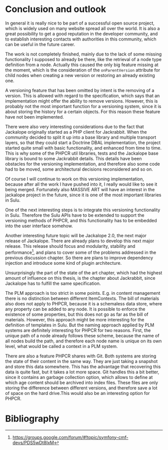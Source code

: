 # Conclusion and outlook

In general it is really nice to be part of a successful open source project,
which is widely used on many website spread all over the world. It is also a 
great possibility to get a good reputation in the developer community, and to
establish interesting contacts with authorities in this community, which can be
useful in the future career.

The work is not completely finished, mainly due to the lack of some missing
functionality I supposed to already be there, like the retrieval of a node type
definition from a node. Actually this caused the only big feature missing at
the moment, which is the consideration of the `onParentVersion` attribute for
child nodes when creating a new version or restoring an already existing one.

A versioning feature that has been omitted by intent is the removing of a
version. This is allowed with regard to the specification, which says that an
implementation might offer the ability to remove versions. However, this is
probably not the most important function for a versioning system, since it is
about storing the history for a certain objects. For this reason these feature
have not been implemented.

There were also very interesting considerations due to the fact that Jackalope
originally started as a PHP client for Jackrabbit. When the community decided
to split it up into a base library and multiple transport layers, so that they
could start a Doctrine DBAL implementation, the project started quite small
with basic functionality, and enhanced from time to time. This is why some of
the PHPCR util libraries, tests and the Jackalope base library is bound to some
Jackrabbit details. This details have been obstacles for the versioning
implementation, and therefore also some code had to be moved, some
architectural decisions reconsidered and so on. 

Of course I will continue to work on this versioning implementation, because
after all the work I have pushed into it, I really would like to see it being
merged. Fortunately also MASSIVE ART will have an interest in the jackalope
project in the future, since it is one of the most important libraries in Sulu.

One of the next interesting steps is to integrate this versioning functionality
in Sulu. Therefore the Sulu APIs have to be extended to support the versioning
methods of PHPCR, and this functionality has to be embedded into the user
interface somehow.

Another interesting future topic will be Jackalope 2.0, the next major release
of Jackalope. There are already plans to develop this next major release.
This release should focus and modularity, stability and performance[^26], and
plans to cover some of the problems addressed in the previous discussion
chapter. So there are plans to improve dependency injection and introduce some
kind of plugin architecture.

Unsurprisingly the part of the state of the art chapter, which had the highest
amount of influence on this thesis, is the chapter about Jackrabbit, since
Jackalope has to fulfill the same specification.

The PLM approach is too strict in some points. E.g. in content management there
is no distinction between different ItemContexts. The bill of materials also
does not apply to PHPCR, because it is a schemaless data store, where any
property can be added to any node. It is possible to enforce the existence of
some properties, but this does not go as far as the bill of materials. However,
this approach might be more interesting for the definition of templates in
Sulu. But the naming approach applied by PLM systems are definitely interesting
for PHPCR for two reasons. First, the unique path of a node already follows
these scheme, because the name of all nodes build the path, and therefore each
node name is unique on its own level, what would be called a context in a PLM
system.

There are also a feature PHPCR shares with Git. Both systems are storing the
state of their content in the same way. They are just taking a snapshot and
store this data somewhere. This has the advantage that recovering this data is
quite fast, but it takes a lot more space. Git handles this a bit better, since
it contains an garbage collection option, which allows to define at which age
content should be archived into index files. These files are only storing the
difference between different versions, and therefore save a lot of space on the
hard drive.This would also be an interesting option for PHPCR.

[^26]: <https://groups.google.com/forum/#!topic/symfony-cmf-devs/PDS5wDt8IxM>

# Bibliography
